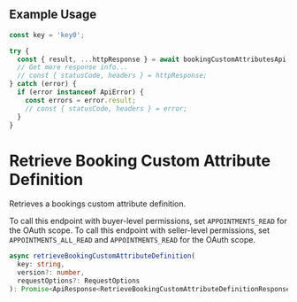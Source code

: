 ## Example Usage

```ts
const key = 'key0';

try {
  const { result, ...httpResponse } = await bookingCustomAttributesApi.deleteBookingCustomAttributeDefinition(key);
  // Get more response info...
  // const { statusCode, headers } = httpResponse;
} catch (error) {
  if (error instanceof ApiError) {
    const errors = error.result;
    // const { statusCode, headers } = error;
  }
}
```

# Retrieve Booking Custom Attribute Definition

Retrieves a bookings custom attribute definition.

To call this endpoint with buyer-level permissions, set `APPOINTMENTS_READ` for the OAuth scope.
To call this endpoint with seller-level permissions, set `APPOINTMENTS_ALL_READ` and `APPOINTMENTS_READ` for the OAuth scope.

```ts
async retrieveBookingCustomAttributeDefinition(
  key: string,
  version?: number,
  requestOptions?: RequestOptions
): Promise<ApiResponse<RetrieveBookingCustomAttributeDefinitionResponse>>
```
